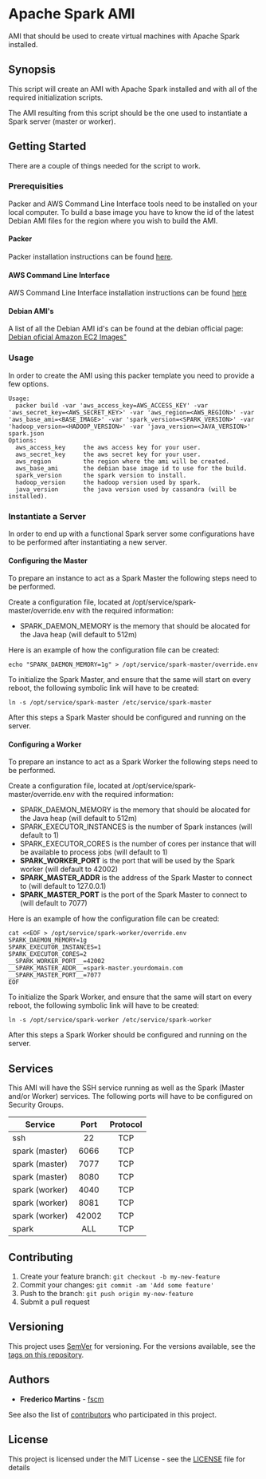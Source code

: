 # Apache Spark AMI

AMI that should be used to create virtual machines with Apache Spark installed.

## Synopsis

This script will create an AMI with Apache Spark installed and with all of
the required initialization scripts.

The AMI resulting from this script should be the one used to instantiate a
Spark server (master or worker).

## Getting Started

There are a couple of things needed for the script to work.

### Prerequisities

Packer and AWS Command Line Interface tools need to be installed on your
local computer.
To build a base image you have to know the id of the latest Debian AMI files
for the region where you wish to build the AMI.

#### Packer

Packer installation instructions can be found [here](https://www.packer.io/docs/installation.html).

#### AWS Command Line Interface

AWS Command Line Interface installation instructions can be found [here](http://docs.aws.amazon.com/cli/latest/userguide/installing.html)

#### Debian AMI's

A list of all the Debian AMI id's can be found at the debian official page:
[Debian oficial Amazon EC2 Images"](https://wiki.debian.org/Cloud/AmazonEC2Image/)

### Usage

In order to create the AMI using this packer template you need to provide a
few options.

```
Usage:
  packer build -var 'aws_access_key=AWS_ACCESS_KEY' -var 'aws_secret_key=<AWS_SECRET_KEY>' -var 'aws_region=<AWS_REGION>' -var 'aws_base_ami=<BASE_IMAGE>' -var 'spark_version=<SPARK_VERSION>' -var 'hadoop_version=<HADOOP_VERSION>' -var 'java_version=<JAVA_VERSION>' spark.json
Options:
  aws_access_key     the aws access key for your user.
  aws_secret_key     the aws secret key for your user.
  aws_region         the region where the ami will be created.
  aws_base_ami       the debian base image id to use for the build.
  spark_version      the spark version to install.
  hadoop_version     the hadoop version used by spark.
  java_version       the java version used by cassandra (will be installed).
```

### Instantiate a Server

In order to end up with a functional Spark server some configurations have to
be performed after instantiating a new server.

#### Configuring the Master

To prepare an instance to act as a Spark Master the following steps need to
be performed.

Create a configuration file, located at /opt/service/spark-master/override.env
with the required information:

* SPARK_DAEMON_MEMORY is the memory that should be alocated for the Java heap (will default to 512m)

Here is an example of how the configuration file can be created:

```
echo "SPARK_DAEMON_MEMORY=1g" > /opt/service/spark-master/override.env
```

To initialize the Spark Master, and ensure that the same will start on every
reboot, the following symbolic link will have to be created:

```
ln -s /opt/service/spark-master /etc/service/spark-master
```

After this steps a Spark Master should be configured and running on the server.

#### Configuring a Worker

To prepare an instance to act as a Spark Worker the following steps need to
be performed.

Create a configuration file, located at /opt/service/spark-master/override.env
with the required information:

* SPARK_DAEMON_MEMORY is the memory that should be alocated for the Java heap (will default to 512m)
* SPARK_EXECUTOR_INSTANCES is the number of Spark instances (will default to 1)
* SPARK_EXECUTOR_CORES is the number of cores per instance that will be available to process jobs (will default to 1)
* __SPARK_WORKER_PORT__ is the port that will be used by the Spark worker (will default to 42002)
* __SPARK_MASTER_ADDR__ is the address of the Spark Master to connect to (will default to 127.0.0.1)
* __SPARK_MASTER_PORT__ is the port of the Spark Master to connect to (will default to 7077)

Here is an example of how the configuration file can be created:

```
cat <<EOF > /opt/service/spark-worker/override.env
SPARK_DAEMON_MEMORY=1g
SPARK_EXECUTOR_INSTANCES=1
SPARK_EXECUTOR_CORES=2
__SPARK_WORKER_PORT__=42002
__SPARK_MASTER_ADDR__=spark-master.yourdomain.com
__SPARK_MASTER_PORT__=7077
EOF
```

To initialize the Spark Worker, and ensure that the same will start on every
reboot, the following symbolic link will have to be created:

```
ln -s /opt/service/spark-worker /etc/service/spark-worker
```

After this steps a Spark Worker should be configured and running on the server.

## Services

This AMI will have the SSH service running as well as the Spark (Master and/or
Worker) services. The following ports will have to be configured on Security
Groups.

| Service        | Port   | Protocol |
|----------------|:------:|:--------:|
| ssh            |   22   |    TCP   |
| spark (master) |  6066  |    TCP   |
| spark (master) |  7077  |    TCP   |
| spark (master) |  8080  |    TCP   |
| spark (worker) |  4040  |    TCP   |
| spark (worker) |  8081  |    TCP   |
| spark (worker) | 42002  |    TCP   |
| spark          |  ALL   |    TCP   |

## Contributing

1. Create your feature branch: `git checkout -b my-new-feature`
2. Commit your changes: `git commit -am 'Add some feature'`
3. Push to the branch: `git push origin my-new-feature`
4. Submit a pull request

## Versioning

This project uses [SemVer](http://semver.org/) for versioning. For the versions
available, see the [tags on this repository](https://github.com/fscm/packer-templates/tags).

## Authors

* **Frederico Martins** - [fscm](https://github.com/fscm)

See also the list of [contributors](https://github.com/fscm/packer-templates/contributors)
who participated in this project.

## License

This project is licensed under the MIT License - see the [LICENSE](https://github.com/fscm/packer-templates/blob/master/LICENSE)
file for details
